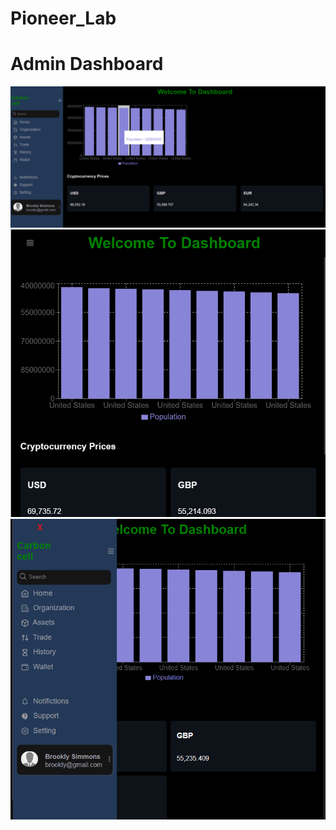 # Pioneer_Lab
<h1>Admin Dashboard</h1>

<img src="./src/images/Screenshot 2024-03-27 143753.png">
<img src="./src/images/02.png">

<img src="./src/images/Screenshot 2024-03-27 144223.png">



